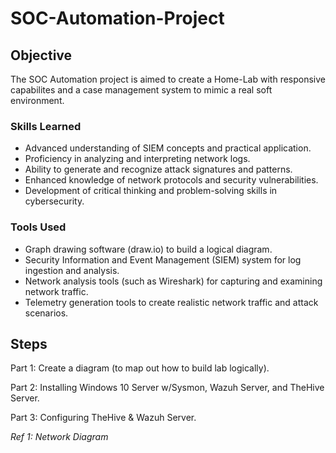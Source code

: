 # SOC-Automation-Project

## Objective

The SOC Automation project is aimed to create a Home-Lab with responsive capabilites and a case management system to mimic a real soft environment.

### Skills Learned

- Advanced understanding of SIEM concepts and practical application.
- Proficiency in analyzing and interpreting network logs.
- Ability to generate and recognize attack signatures and patterns.
- Enhanced knowledge of network protocols and security vulnerabilities.
- Development of critical thinking and problem-solving skills in cybersecurity.

### Tools Used

- Graph drawing software (draw.io) to build a logical diagram.
- Security Information and Event Management (SIEM) system for log ingestion and analysis.
- Network analysis tools (such as Wireshark) for capturing and examining network traffic.
- Telemetry generation tools to create realistic network traffic and attack scenarios.

## Steps

Part 1: Create a diagram (to map out how to build lab logically).

Part 2: Installing Windows 10 Server w/Sysmon, Wazuh Server, and TheHive Server.

Part 3: Configuring TheHive & Wazuh Server.



*Ref 1: Network Diagram*
